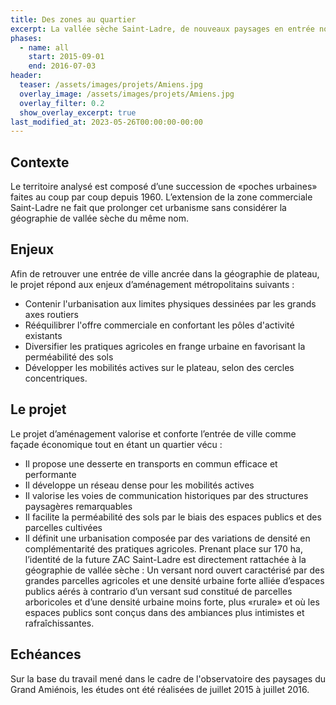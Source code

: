 ```yaml
---
title: Des zones au quartier
excerpt: La vallée sèche Saint-Ladre, de nouveaux paysages en entrée nord d'Amiens
phases:
  - name: all
    start: 2015-09-01
    end: 2016-07-03
header:
  teaser: /assets/images/projets/Amiens.jpg
  overlay_image: /assets/images/projets/Amiens.jpg
  overlay_filter: 0.2
  show_overlay_excerpt: true
last_modified_at: 2023-05-26T00:00:00-00:00
---
```


## Contexte 

Le territoire analysé est composé d’une succession de «poches urbaines» faites au coup par coup depuis 1960. L’extension de la zone commerciale Saint-Ladre ne fait que prolonger cet urbanisme sans considérer la géographie de vallée sèche du même nom.

## Enjeux

Afin de retrouver une entrée de ville ancrée dans la géographie de plateau, le projet répond aux enjeux d’aménagement métropolitains suivants :
* Contenir l'urbanisation aux limites physiques dessinées par les grands axes routiers
* Rééquilibrer l'offre commerciale en confortant les pôles d'activité existants
* Diversifier les pratiques agricoles en frange urbaine en favorisant la perméabilité des sols
* Développer les mobilités actives sur le plateau, selon des cercles concentriques.


## Le projet

Le projet d’aménagement valorise et conforte l’entrée de ville comme façade économique tout en étant un quartier vécu : 
* Il propose une desserte en transports en commun efficace et performante
* Il développe un réseau dense pour les mobilités actives 
* Il valorise les voies de communication historiques par des structures paysagères remarquables
* Il facilite la perméabilité des sols par le biais des espaces publics et des parcelles cultivées
* Il définit une urbanisation composée par des variations de densité en complémentarité des pratiques agricoles.
Prenant place sur 170 ha, l’identité de la future ZAC Saint-Ladre est directement rattachée à la géographie de vallée sèche :  Un versant nord ouvert caractérisé par des grandes parcelles agricoles et une densité urbaine forte alliée d’espaces publics aérés à contrario d’un versant sud constitué de parcelles arboricoles et d’une densité urbaine moins forte, plus «rurale» et où les espaces publics sont conçus dans des ambiances plus intimistes et rafraîchissantes.

## Echéances

Sur la base du travail mené dans le cadre de l'observatoire des paysages du Grand Amiénois, les études ont été réalisées de juillet 2015 à juillet 2016.

